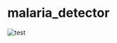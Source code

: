# malaria_detector

![test](https://user-images.githubusercontent.com/50707709/75112982-67241d00-566f-11ea-864c-17149be5b72c.jpeg)
